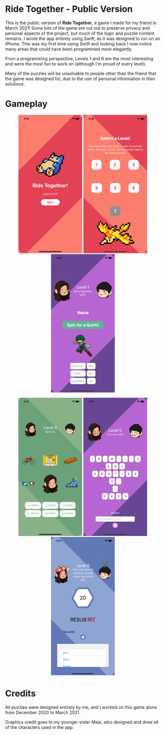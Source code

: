 # Ride Together - Public Version

This is the public version of **Ride Together**, a game I made for my friend in March 2021! Some bits of the game are cut out to preserve privacy and personal aspects of the project, but much of the logic and puzzle content remains. I wrote the app entirely using Swift, as it was designed to run on an iPhone. This was my first time using Swift and looking back I now notice many areas that could have been programmed more elegantly. 

From a programming perspective, Levels 1 and 6 are the most interesting and were the most fun to work on (although I'm proud of every level). 

Many of the puzzles will be unsolvable to people other than the friend that the game was designed for, due to the use of personal information in their solutions.

# Gameplay
<p align="center">
<img src="rt_images/rt_home.png" width="207" height="448" /> <img src="rt_images/rt_lvlselect.png" width="207" height="448" /> <img src="rt_images/rt_lvl1.png" width="207" height="448" />
</p>

<p align="center">
<img src="rt_images/rt_lvl4.png" width="207" height="448" /> <img src="rt_images/rt_lvl5.png" width="207" height="448" /> <img src="rt_images/rt_lvl6.png" width="207" height="448" />
</p>

# Credits
All puzzles were designed entirely by me, and I worked on this game alone from December 2020 to March 2021. 

Graphics credit goes to my younger sister Maia, who designed and drew all of the characters used in the app.
